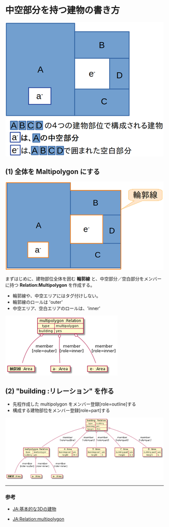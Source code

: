 # 中空部分を持つ建物の書き方

![例題](buildingPart1.png)


## (1) 全体を Maltipolygon にする

![1.outline](buildingPart2.png)

まずはじめに、建物部位全体を囲む **輪郭線** と、中空部分／空白部分をメンバーに持つ **Relation:Multipolygon** を作成する。

- 輪郭線や、中空エリアにはタグ付けしない。
- 輪郭線のロールは 'outer'
- 中空エリア、空白エリアのロールは、'inner'

![multipolygon](multipolygon.png)

## (2) "building :リレーション" を作る

- 先程作成した multipolygon をメンバー登録[role=outline]する
- 構成する建物部位をメンバー登録[role=part]する

![building :リレーション](building.png)

----

### 参考

 - [JA:基本的な3Dの建物](https://wiki.openstreetmap.org/wiki/JA:%E5%9F%BA%E6%9C%AC%E7%9A%84%E3%81%AA3D%E3%81%AE%E5%BB%BA%E7%89%A9)
 
 - [JA:Relation:multipolygon](https://wiki.openstreetmap.org/wiki/JA:Relation:multipolygon)


